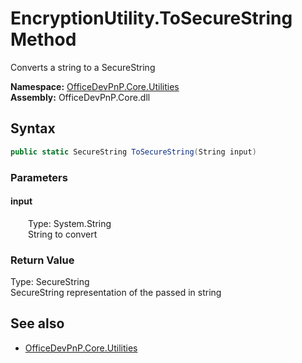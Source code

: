 # EncryptionUtility.ToSecureString Method  
Converts a string to a SecureString  

**Namespace:** [OfficeDevPnP.Core.Utilities](OfficeDevPnP.Core.Utilities.md)  
**Assembly:** OfficeDevPnP.Core.dll  
## Syntax
```C#
public static SecureString ToSecureString(String input)
```
### Parameters
#### input  
&emsp;&emsp;Type: System.String  
&emsp;&emsp;String to convert  

### Return Value
Type: SecureString  
SecureString representation of the passed in string

## See also
- [OfficeDevPnP.Core.Utilities](OfficeDevPnP.Core.Utilities.md)
